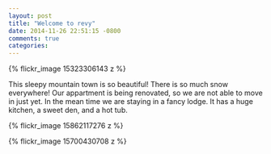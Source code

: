 ```yaml
---
layout: post
title: "Welcome to revy"
date: 2014-11-26 22:51:15 -0800
comments: true
categories: 
---
```


{% flickr_image 15323306143 z %}

This sleepy mountain town is so beautiful! There is so much snow everywhere! Our appartment is being renovated, so we are not able to move in just yet. In the mean time we are staying in a fancy lodge. It has a huge kitchen, a sweet den, and a hot tub.

{% flickr_image 15862117276 z %}

{% flickr_image 15700430708 z %}